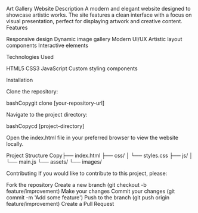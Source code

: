 Art Gallery Website
Description
A modern and elegant website designed to showcase artistic works. The site features a clean interface with a focus on visual presentation, perfect for displaying artwork and creative content.
Features

Responsive design
Dynamic image gallery
Modern UI/UX
Artistic layout components
Interactive elements

Technologies Used

HTML5
CSS3
JavaScript
Custom styling components

Installation

Clone the repository:

bashCopygit clone [your-repository-url]

Navigate to the project directory:

bashCopycd [project-directory]

Open the index.html file in your preferred browser to view the website locally.

Project Structure
Copy├── index.html
├── css/
│   └── styles.css
├── js/
│   └── main.js
└── assets/
    └── images/

    
Contributing
If you would like to contribute to this project, please:

Fork the repository
Create a new branch (git checkout -b feature/improvement)
Make your changes
Commit your changes (git commit -m 'Add some feature')
Push to the branch (git push origin feature/improvement)
Create a Pull Request

